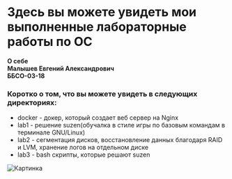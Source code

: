 # Здесь вы можете увидеть мои выполненные лабораторные работы по ОС  
**О себе**   
**Малышев Евгений Александрович**   
**ББСО-03-18**  

### Коротко о том, что вы можете увидеть в следующих директориях:   

- docker - докер, который создает веб сервер на Nginx  
- lab1 - решение suzen(обучалка в стиле игры по базовым командам в терминале GNU/Linux)  
- lab2 - сегментация дисков, восстановление данных благодаря RAID и LVM, хранение логов на отдельном диске  
- lab3 - bash скрипты, которые решают suzen  

![Картинка]()  
 